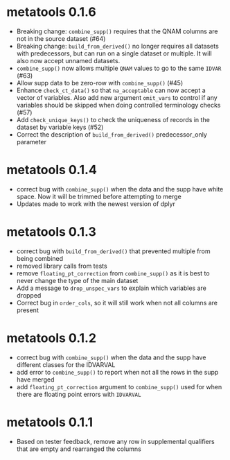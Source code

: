 # metatools 0.1.6
* Breaking change: `combine_supp()` requires that the QNAM columns are not in the source dataset (#64)
* Breaking change: `build_from_derived()` no longer requires all datasets with predecessors, but can run on a single dataset or multiple. It will also now accept unnamed datasets. 
* `combine_supp()` now allows multiple `QNAM` values to go to the same `IDVAR` (#63)
* Allow supp data to be zero-row with `combine_supp()` (#45)
* Enhance `check_ct_data()` so that `na_acceptable` can now accept a vector of variables. Also add new argument `omit_vars` to control if any variables should be skipped when doing controlled terminology checks (#57)
* Add `check_unique_keys()` to check the uniqueness of records in the dataset by variable keys (#52)
* Correct the description of `build_from_derived()` predecessor_only parameter

# metatools 0.1.4
* correct bug with `combine_supp()` when the data and the supp have white space. Now it will be trimmed before attempting to merge  
* Updates made to work with the newest version of dplyr 

# metatools 0.1.3
* correct bug with `build_from_derived()` that prevented multiple from being combined 
* removed library calls from tests 
* remove `floating_pt_correction` from `combine_supp()` as it is best to never change the type of the main dataset 
* Add a message to `drop_unspec_vars` to explain which variables are dropped 
* Correct bug in `order_cols`, so it will still work when not all columns are present 

# metatools 0.1.2
* correct bug with `combine_supp()` when the data and the supp have different classes for the IDVARVAL
* add error to `combine_supp()` to report when not all the rows in the supp have merged
* add `floating_pt_correction` argument to `combine_supp()` used for when there are floating point errors with `IDVARVAL`

# metatools 0.1.1
* Based on tester feedback, remove any row in supplemental qualifiers that are empty and rearranged the columns
